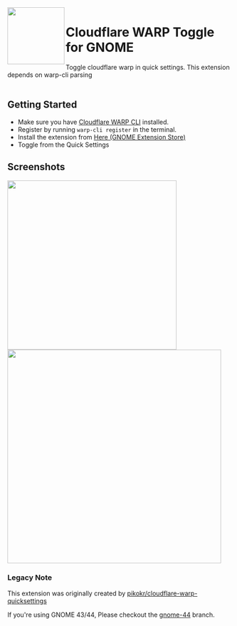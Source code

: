 <img src="https://github.com/khaled-0/gnome-cloudflare-warp-toggle/assets/74397286/cdae7049-0725-4f11-ab07-8fca95944c5f" height="128px" align="left">

# Cloudflare WARP Toggle for GNOME

Toggle cloudflare warp in quick settings. This extension depends on warp-cli parsing
<br/>
<br/>

## Getting Started

- Make sure you have [Cloudflare WARP CLI](https://developers.cloudflare.com/warp-client/get-started/linux/) installed.
-  Register by running ``warp-cli register`` in the terminal.
- Install the extension from [Here (GNOME Extension Store)](https://extensions.gnome.org/extension/5982/cloudflare-warp-toggle/)
- Toggle from the Quick Settings

## Screenshots

<img src="https://extensions.gnome.org/extension-data/screenshots/screenshot_5982_NPbGU5D.png" width="380px" /> <img src="https://github.com/khaled-0/gnome-cloudflare-warp-toggle/assets/74397286/d3123a69-d574-4ec0-bc5b-044c53aebfc4" width="480px" />

### Legacy Note

This extension was originally created by [pikokr/cloudflare-warp-quicksettings](
https://github.com/pikokr/cloudflare-warp-quicksettings)

If you're using GNOME 43/44, Please checkout the [gnome-44](https://github.com/khaled-0/gnome-cloudflare-warp-toggle/tree/gnome-44) branch.

